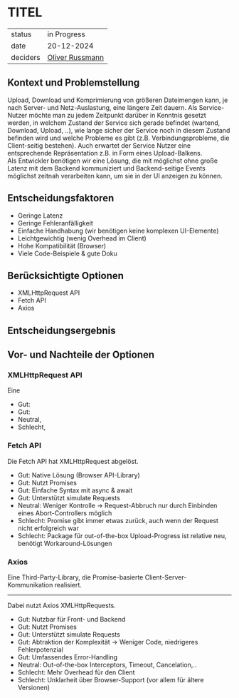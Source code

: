 # TITEL

|          |                                                            |
| -------- | ---------------------------------------------------------- |
| status   | in Progress                                                |
| date     | 20-12-2024                                                 |
| deciders | [Oliver Russmann](https://github.com/orussmann) |

## Kontext und Problemstellung
Upload, Download und Komprimierung von größeren Dateimengen kann, je nach Server- und Netz-Auslastung, eine längere Zeit dauern. Als Service-Nutzer möchte man zu jedem Zeitpunkt darüber in Kenntnis gesetzt werden,
in welchem Zustand der Service sich gerade befindet (wartend, Download, Upload, ..), wie lange sicher der Service noch in diesem Zustand befinden wird und welche Probleme es gibt (z.B. Verbindungsprobleme, die Client-seitig bestehen).
Auch erwartet der Service Nutzer eine entsprechende Repräsentation z.B. in Form eines Upload-Balkens.<br>
Als Entwickler benötigen wir eine Lösung, die mit möglichst ohne große Latenz mit dem Backend kommuniziert und Backend-seitige Events möglichst zeitnah verarbeiten kann, um sie in der UI anzeigen zu können.


## Entscheidungsfaktoren
- Geringe Latenz
- Geringe Fehleranfälligkeit
- Einfache Handhabung (wir benötigen keine komplexen UI-Elemente)
- Leichtgewichtig (wenig Overhead im Client)
- Hohe Kompatibilität (Browser)
- Viele Code-Beispiele & gute Doku

## Berücksichtigte Optionen
- XMLHttpRequest API
- Fetch API
- Axios


## Entscheidungsergebnis


## Vor- und Nachteile der Optionen

### XMLHttpRequest API
Eine 

- Gut: 
- Gut:  
- Neutral,
- Schlecht,

### Fetch API
Die Fetch API hat XMLHttpRequest abgelöst.

- Gut: Native Lösung (Browser API-Library)
- Gut: Nutzt Promises
- Gut: Einfache Syntax mit async & await
- Gut: Unterstützt simulate Requests
- Neutral: Weniger Kontrolle -> Request-Abbruch nur durch Einbinden eines Abort-Controllers möglich 
- Schlecht: Promise gibt immer etwas zurück, auch wenn der Request nicht erfolgreich war
- Schlecht: Package für out-of-the-box Upload-Progress ist relative neu, benötigt Workaround-Lösungen

### Axios
Eine Third-Party-Library, die Promise-basierte Client-Server-Kommunikation realisiert.<hr>Dabei nutzt Axios XMLHttpRequests.

- Gut: Nutzbar für Front- und Backend
- Gut: Nutzt Promises
- Gut: Unterstützt simulate Requests
- Gut: Abtraktion der Komplexität -> Weniger Code, niedrigeres Fehlerpotenzial
- Gut: Umfassendes Error-Handling
- Neutral: Out-of-the-box Interceptors, Timeout, Cancelation,..
- Schlecht: Mehr Overhead für den Client
- Schlecht: Unklarheit über Browser-Support (vor allem für ältere Versionen)

